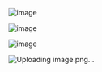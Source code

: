 ![image](https://github.com/user-attachments/assets/7886c36b-c3dd-4f24-926c-de8cecd2bac7)

![image](https://github.com/user-attachments/assets/b9fef74f-5364-4dd3-b532-601093b6bbf1)

![image](https://github.com/user-attachments/assets/122f2c7a-ba61-4a97-acd4-386a3d783dbe)

![Uploading image.png…]()


